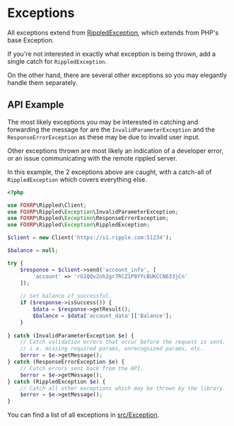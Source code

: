 Exceptions
==========

All exceptions extend from [RippledException](../src/Exception/RippledException.php), which extends from PHP's base
Exception.

If you're not interested in exactly what exception is being thrown, add a single catch for `RippledException`.

On the other hand, there are several other exceptions so you may elegantly handle them separately.

## API Example

The most likely exceptions you may be interested in catching and forwarding the message for are the 
`InvalidParameterException` and the `ResponseErrorException` as these may be due to invalid user input.

Other exceptions thrown are most likely an indication of a developer error, or an issue communicating with the remote
rippled server.

In this example, the 2 exceptions above are caught, with a catch-all of `RippledException` which covers everything else.

```php
<?php

use FOXRP\Rippled\Client;
use FOXRP\Rippled\Exception\InvalidParameterException;
use FOXRP\Rippled\Exception\ResponseErrorException;
use FOXRP\Rippled\Exception\RippledException;

$client = new Client('https://s1.ripple.com:51234');

$balance = null;

try {
    $response = $client->send('account_info', [
        'account' => 'rG1QQv2nh2gr7RCZ1P8YYcBUKCCN633jCn'
    ]);
    
    // Set balance if successful.
    if ($response->isSuccess()) {
        $data = $response->getResult();
        $balance = $data['account_data']['Balance'];
    }
    
} catch (InvalidParameterException $e) {
    // Catch validation errors that occur before the request is sent.
    // i.e. missing required params, unrecognized params, etc.
    $error = $e->getMessage();
} catch (ResponseErrorException $e) {
    // Catch errors sent back from the API.
    $error = $e->getMessage();
} catch (RippledException $e) {
    // Catch all other exceptions which may be thrown by the library.
    $error = $e->getMessage();
}
```

You can find a list of all exceptions in [src/Exception](../src/Exception/RippledException.php).
